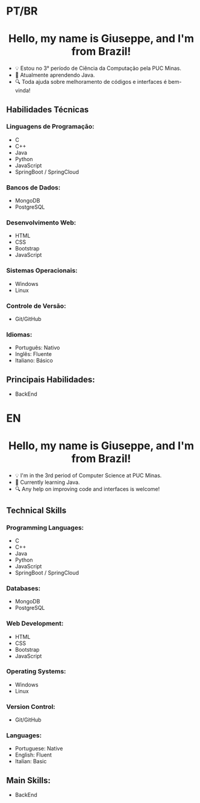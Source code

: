 # PT/BR
<h1 align="center">Hello, my name is Giuseppe, and I'm from Brazil!</h1>

- 💡 Estou no 3° período de Ciência da Computação pela PUC Minas.
- 📜 Atualmente aprendendo Java.
- 🔍 Toda ajuda sobre melhoramento de códigos e interfaces é bem-vinda!

## Habilidades Técnicas

### Linguagens de Programação:
- C
- C++
- Java
- Python
- JavaScript
- SpringBoot / SpringCloud

### Bancos de Dados:
- MongoDB
- PostgreSQL

### Desenvolvimento Web:
- HTML
- CSS
- Bootstrap
- JavaScript

### Sistemas Operacionais:
- Windows
- Linux

### Controle de Versão:
- Git/GitHub

### Idiomas:
- Português: Nativo
- Inglês: Fluente
- Italiano: Básico

## Principais Habilidades:
- BackEnd

# EN
<h1 align="center">Hello, my name is Giuseppe, and I'm from Brazil!</h1>

- 💡 I'm in the 3rd period of Computer Science at PUC Minas.
- 📜 Currently learning Java.
- 🔍 Any help on improving code and interfaces is welcome!

## Technical Skills

### Programming Languages:
- C
- C++
- Java
- Python
- JavaScript
- SpringBoot / SpringCloud

### Databases:
- MongoDB
- PostgreSQL

### Web Development:
- HTML
- CSS
- Bootstrap
- JavaScript

### Operating Systems:
- Windows
- Linux

### Version Control:
- Git/GitHub

### Languages:
- Portuguese: Native
- English: Fluent
- Italian: Basic

## Main Skills:
- BackEnd

